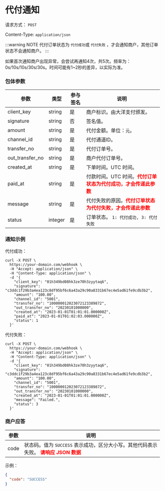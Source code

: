 # 代付通知

请求方式： `POST`

Content-Type: `application/json`

:::warning NOTE
代付订单状态为 `代付成功`或 `代付失败` ，才会通知商户，其他订单状态不会通知商户。
:::

如果首次通知商户出现异常，会尝试再通知4次，共5次。频率为：0s/10s/10s/30s/30s。时间可能有1~2秒的差异，以实际为准。

### 包体参数 <Badge type="tip" text="Body" vertical="top" />

| 参数              | 类型      | 参与签名 | 说明                                                                  |
|-----------------|---------|------|---------------------------------------------------------------------|
| client_key      | string  | 是    | 商户标识。由大洋支付颁发。                                                       |
| signature       | string  | 否    | 签名值。                                                                |
| amount          | string  | 是    | 代付金额。单位：`元`。                                                        |
| channel_id      | string  | 是    | 代付通道ID。                                                             |
| transfer_no     | string  | 是    | 代付订单号。                                                              |
| out_transfer_no | string  | 是    | 商户代付订单号。                                                            |
| created_at      | string  | 是    | 下单时间。UTC 时间。                                                        |
| paid_at         | string  | 是    | 付款时间。UTC 时间。<span style="color: red">**代付订单状态为代付成功，才会传递此参数**</span> |
| message         | string  | 是    | 代付失败的原因。<span style="color: red">**代付订单状态为代付失败，才会传递此参数**</span>     |
| status          | integer | 是    | 订单状态。 `1: 代付成功, 3: 代付失败`                                            |

### 通知示例

代付成功：

```shell{11,14}
curl -X POST \
  https://your-domain.com/webhook \
  -H "Accept: application/json" \
  -H "Content-Type: application/json" \
  -d '{
    "client_key": "01h349bd08hk3ze70h3zyytaq6",
    "signature": "c3ddc1f29b3a4ea123c8df95bf6c6a43a29c90a8331b67ec4e5ad61fe9cdb3b2",
    "amount": "100.00",
    "channel_id": "5001",
    "transfer_no": "100000012023072123389872",
    "out_transfer_no": "20230101000000",
    "created_at": "2023-01-01T01:01:01.000000Z",
    "paid_at": "2023-01-01T01:02:03.000000Z",
    "status": 1
  }'
```

代付失败：

```shell{11,13,14}
curl -X POST \
  https://your-domain.com/webhook \
  -H "Accept: application/json" \
  -H "Content-Type: application/json" \
  -d '{
    "client_key": "01h349bd08hk3ze70h3zyytaq6",
    "signature": "c3ddc1f29b3a4ea123c8df95bf6c6a43a29c90a8331b67ec4e5ad61fe9cdb3b2",
    "amount": "100.00",
    "channel_id": "5001",
    "transfer_no": "100000012023072123389872",
    "out_transfer_no": "20230101000000",
    "created_at": "2023-01-01T01:01:01.000000Z",
    "message": "Failed.",
    "status": 3
  }'
```

### 商户应答

| 参数   | 说明                                                                                    |
|------|---------------------------------------------------------------------------------------|
| code | 状态码。值为 `SUCCESS` 表示成功，区分大小写。其他代码表示失败。 <span style="color: red">**请响应 JSON 数据**</span> |

示例：

```json
{
  "code": "SUCCESS"
}
```
